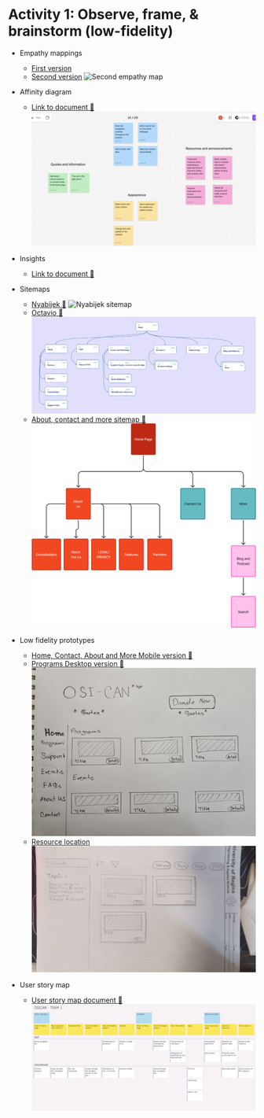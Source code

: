 # Activity 1: Observe, frame, & brainstorm (low-fidelity)

- Empathy mappings
  - [First version](./docs/empathy-map/octavio.md)
  - [Second version](./docs/empathy-map/Nyabijek%20Empathy%20Map.png)
  ![Second empathy map](./docs/empathy-map/Nyabijek%20Empathy%20Map.png)


- Affinity diagram
  - [Link to document :link:](https://www.figma.com/board/2krcyGs7Ed1CbjX7uKnKw3/Affinity-map?node-id=0-1&t=HChjdtU7WPePBxlh-1)
  ![Affinity diagram](./docs/resources/affinity-map.png)

- Insights
  - [Link to document :link:](./docs/insights/Insights_needs%20chart_document%20(i.e.%20example,%20what,%20why).docx)

- Sitemaps
  - [Nyabijek :link:](./docs/sitemaps/Nyabijek%20Site%20Map.png)
  ![Nyabijek sitemap](./docs/sitemaps/Nyabijek%20Site%20Map.png)
  - [Octavio :link:](./docs/sitemaps/octavio-zenil.png)
  ![Octavio sitemap](./docs/sitemaps/octavio-zenil.png)
  - [About, contact and more sitemap :link:](./docs/sitemaps/Site%20map%20of%20'%20About'%20,%20'Contact'%20&%20'More'%20.png)
  ![About, contact and more sitemap](./docs/sitemaps/Site%20map%20of%20'%20About'%20,%20'Contact'%20&%20'More'%20.png)

- Low fidelity prototypes
  - [Home, Contact, About and More Mobile version :link:](./docs/prototypes/Low%20Fidelity%20Prototypes%20(1).pdf)
  - [Programs Desktop version :link:](./docs/prototypes/Low-%20fidelity-%20prototype%20(2).jpg)
  ![Programs Desktop version prototype](./docs/prototypes/Low-%20fidelity-%20prototype%20(2).jpg)
  - [Resource location](./docs/prototypes/low-fid-prototype-resource-location.jpg)
  ![Resource location prototype](./docs/prototypes/low-fid-prototype-resource-location.jpg)

- User story map
  - [User story map document :link:](./docs/user-story-map/user-story-map-1.pdf) 
  ![User story map image](./docs/resources/user-story-map-1.png)